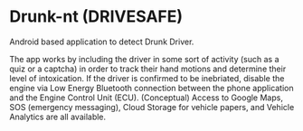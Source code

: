 # Drunk-nt (DRIVESAFE)
 Android based application to detect Drunk Driver.
 
The app works by including the driver in some sort of activity (such as a quiz or a captcha) in order to track their hand motions and determine their level of intoxication.
If the driver is confirmed to be inebriated, disable the engine via Low Energy Bluetooth connection between the phone application and the Engine Control Unit (ECU). (Conceptual)
Access to Google Maps, SOS (emergency messaging), Cloud Storage for vehicle papers, and Vehicle Analytics are all available.
